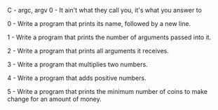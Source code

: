 C - argc, argv
0 - It ain't what they call you, it's what you answer to

0 - Write a program that prints its name, followed by a new line.

1 - Write a program that prints the number of arguments passed into it.

2 - Write a program that prints all arguments it receives.

3 - Write a program that multiplies two numbers.

4 - Write a program that adds positive numbers.

5 - Write a program that prints the minimum number of coins to make change for an amount of money.

